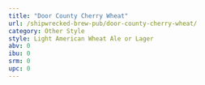 ```yaml
---
title: "Door County Cherry Wheat"
url: /shipwrecked-brew-pub/door-county-cherry-wheat/
category: Other Style
style: Light American Wheat Ale or Lager
abv: 0
ibu: 0
srm: 0
upc: 0
---
```


